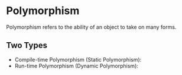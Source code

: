 # Polymorphism
Polymorphism refers to the ability of an object to take on many forms.

## Two Types
* Compile-time Polymorphism (Static Polymorphism): 
* Run-time Polymorphism (Dynamic Polymorphism):

<!-- method Overloading and Overriding -->
<!-- Constructor Overloading -->